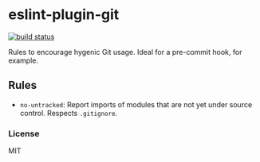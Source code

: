 # eslint-plugin-git

[![build status](https://travis-ci.org/benmosher/eslint-plugin-git.svg?branch=master)](https://travis-ci.org/benmosher/eslint-plugin-git)

Rules to encourage hygenic Git usage. Ideal for a pre-commit hook, for example.

## Rules

- `no-untracked`: Report imports of modules that are not yet under source control. Respects `.gitignore`.

### License

MIT